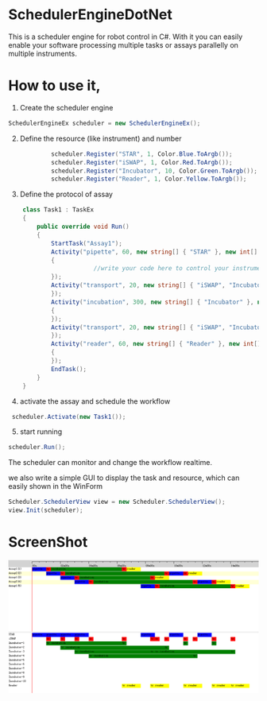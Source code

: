 # SchedulerEngineDotNet
This is a scheduler engine for robot control in C#. With it you can easily enable your software processing multiple tasks or assays parallelly on multiple instruments.

# How to use it,

1. Create the scheduler engine
```csharp
SchedulerEngineEx scheduler = new SchedulerEngineEx();
```
2. Define the resource (like instrument) and number
```csharp
            scheduler.Register("STAR", 1, Color.Blue.ToArgb());
            scheduler.Register("iSWAP", 1, Color.Red.ToArgb());
            scheduler.Register("Incubator", 10, Color.Green.ToArgb());
            scheduler.Register("Reader", 1, Color.Yellow.ToArgb());
```
3. Define the protocol of assay
```csharp
    class Task1 : TaskEx
    {
        public override void Run()
        {
            StartTask("Assay1");
            Activity("pipette", 60, new string[] { "STAR" }, new int[] { 1 }, Color.Blue, () =>
            {
                        //write your code here to control your instrument
            });
            Activity("transport", 20, new string[] { "iSWAP", "Incubator" }, new int[] { 1, 1 }, Color.Red, () => { 
            });
            Activity("incubation", 300, new string[] { "Incubator" }, new int[] { 1 }, Color.Green, () =>
            {
            });
            Activity("transport", 20, new string[] { "iSWAP", "Incubator", "Reader" }, new int[] { 1, 1, 1 }, Color.Red,()=>{
            });
            Activity("reader", 60, new string[] { "Reader" }, new int[] { 1 }, Color.Yellow, () =>
            {
            });            
            EndTask();
        }
    }
```    
4. activate the assay and schedule the workflow
```csharp
 scheduler.Activate(new Task1());
 ```
 5. start running
 ```csharp
 scheduler.Run();
 ```
 The scheduler can monitor and change the workflow realtime.
 
 we also write a simple GUI to display the task and resource, which can easily shown in the WinForm
 ```csharp
 Scheduler.SchedulerView view = new Scheduler.SchedulerView();
 view.Init(scheduler);
 ```
 # ScreenShot
 <img src="Screen1.PNG"/>
